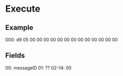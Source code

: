 # Execute

## Example
000:  d9 05 00 00 00 00 00 00 00 00 00 00 00 00 00

## Fields
00:    messageID
01:    ??
02-14: 00

